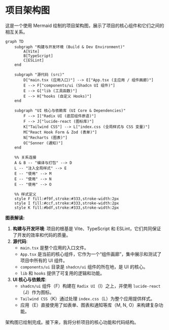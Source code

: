 # 项目架构图

这是一个使用 Mermaid 绘制的项目架构图，展示了项目的核心组件和它们之间的相互关系。

```mermaid
graph TD
    subgraph "构建与开发环境 (Build & Dev Environment)"
        A[Vite]
        B[TypeScript]
        C[ESLint]
    end

    subgraph "源代码 (src)"
        D["main.tsx (应用入口)"] --> E["App.tsx (主应用 / 组件画廊)"]
        E --> F["components/ui (Shadcn UI 组件)"]
        E --> G["lib (工具函数)"]
        E --> H["hooks (自定义 Hooks)"]
    end

    subgraph "UI 核心与依赖库 (UI Core & Dependencies)"
        F --> I["Radix UI (底层组件原语)"]
        F --> J["lucide-react (图标库)"]
        K["Tailwind CSS"] --> L["index.css (全局样式与 CSS 变量)"]
        M["React Hook Form & Zod (表单)"]
        N["Recharts (图表)"]
        O["Sonner (通知)"]
    end

    %% 关系连接
    A & B -- "编译与打包" --> D
    L -- "注入全局样式" --> E
    E -- "使用" --> M
    E -- "使用" --> N
    E -- "使用" --> O

    %% 样式定义
    style F fill:#f9f,stroke:#333,stroke-width:2px
    style I fill:#ccf,stroke:#333,stroke-width:2px
    style K fill:#bdf,stroke:#333,stroke-width:2px
```

**图表解读:**

1.  **构建与开发环境**: 项目的根基是 Vite、TypeScript 和 ESLint，它们共同保证了开发的效率和代码的质量。
2.  **源代码**:
    *   `main.tsx` 是整个应用的入口文件。
    *   `App.tsx` 是当前的核心组件，它作为一个“组件画廊”，集中展示和测试了项目中所有的 UI 组件。
    *   `components/ui` 目录是 `shadcn/ui` 组件的所在地，是 UI 的核心。
    *   `lib` 和 `hooks` 提供了可复用的逻辑和功能。
3.  **UI 核心与依赖库**:
    *   `shadcn/ui` 组件（F）构建在 `Radix UI`（I）之上，并使用 `lucide-react`（J）作为图标。
    *   `Tailwind CSS`（K）通过处理 `index.css`（L）为整个应用提供样式。
    *   应用（E）直接使用了如表单、图表和通知等库（M, N, O）来构建复杂功能。

架构图已绘制完成。接下来，我将分析项目的核心功能和代码结构。